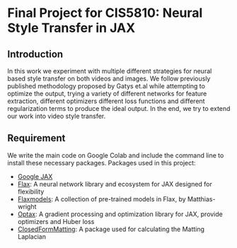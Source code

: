 # Final Project for CIS5810: Neural Style Transfer in JAX

## Introduction
In this work we experiment with multiple different strategies for neural based style transfer on both videos and images. We follow previously published methodology proposed by Gatys et.al while attempting to optimize the output, trying a variety of different networks for feature extraction, different optimizers different loss functions and different regularization terms to produce the ideal output. In the end, we try to extend our work into video style transfer.

## Requirement
We write the main code on Google Colab and include the command line to install these necessary packages.
Packages used in this project:
- [Google JAX](https://github.com/google/jax)
- [Flax](https://github.com/google/flax): A neural network library and ecosystem for JAX designed for flexibility
- [Flaxmodels](https://github.com/matthias-wright/flaxmodels): A collection of pre-trained models in Flax, by Matthias-wright
- [Optax](https://github.com/deepmind/optax): A gradient processing and optimization library for JAX, provide optimizers and Huber loss
- [ClosedFormMatting](https://github.com/MarcoForte/closed-form-matting): A package used for calculating the Matting Laplacian

